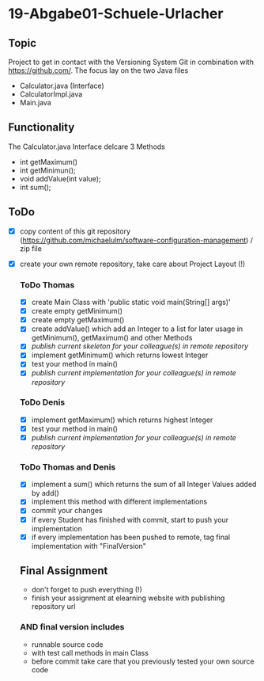 # 19-Abgabe01-Schuele-Urlacher
## Topic
  Project to get in contact with the Versioning System Git in combination with https://github.com/.
  The focus lay on the two Java files 
  - Calculator.java (Interface)
  - CalculatorImpl.java
  - Main.java
  
## Functionality
  The Calculator.java Interface delcare 3 Methods
  - int getMaximum()
  - int getMinimun();
  - void addValue(int value);
  - int sum();
  
  
## ToDo
- [x] copy content of this git repository (https://github.com/michaelulm/software-configuration-management) / zip file
- [x] create your own remote repository, take care about Project Layout (!)

  ### ToDo Thomas
  - [x] create Main Class with 'public static void main(String[] args)'
  - [x] create empty getMinimum()
  - [x] create empty getMaximum()
  - [x] create addValue() which add an Integer to a list for later usage in getMinimum(), getMaximum() and other Methods
  - [x] *publish current skeleton for your colleague(s) in remote repository*
  - [x] implement getMinimum() which returns lowest Integer
  - [x] test your method in main()
  - [x] *publish current implementation for your colleague(s) in remote repository*

  ### ToDo Denis
  - [x] implement getMaximum() which returns highest Integer
  - [x] test your method in main()
  - [x] *publish current implementation for your colleague(s) in remote repository*

  ### ToDo Thomas and Denis
  - [x] implement a sum() which returns the sum of all Integer Values added by add()
  - [x] implement this method with different implementations
  - [x] commit your changes
  - [x] if every Student has finished with commit, start to push your implementation
  - [x] if every implementation has been pushed to remote, tag final implementation with "FinalVersion"

  ## Final Assignment
  - don't forget to push everything (!)  
  - finish your assignment at elearning website with publishing repository url

  ### AND final version includes
  - runnable source code
  - with test call methods in main Class
  - before commit take care that you previously tested your own source code

